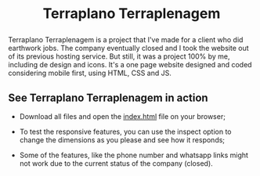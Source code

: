 <h1 align="center">
  <p align="center">Terraplano Terraplenagem</p>
</h1>

Terraplano Terraplenagem is a project that I've made for a client who did earthwork jobs. The company eventually closed and I took the website out of its previous hosting service. But still, it was a project 100% by me, including de design and icons. It's a one page website designed and coded considering mobile first, using HTML, CSS and JS.

## See Terraplano Terraplenagem in action

- Download all files and open the [index.html](https://github.com/valmarath/terraplano-terraplenagem/blob/main/index.html) file on your browser;

- To test the responsive features, you can use the inspect option to change the dimensions as you please and see how it responds;

- Some of the features, like the phone number and whatsapp links might not work due to the current status of the company (closed).

